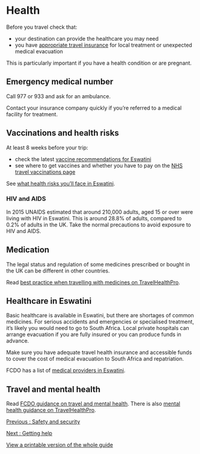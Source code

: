 # Health

Before you travel check that:

* your destination can provide the healthcare you may need
* you have [appropriate travel insurance](https://www.gov.uk/guidance/foreign-travel-insurance) for local treatment or unexpected medical evacuation

This is particularly important if you have a health condition or are pregnant.

## Emergency medical number

Call 977 or 933 and ask for an ambulance.

Contact your insurance company quickly if you’re referred to a medical facility for treatment.

## Vaccinations and health risks

At least 8 weeks before your trip:

* check the latest [vaccine recommendations for Eswatini](https://travelhealthpro.org.uk/country/214/eswatini-swaziland#Vaccine_Recommendations)
* see where to get vaccines and whether you have to pay on the [NHS travel vaccinations page](https://www.nhs.uk/conditions/travel-vaccinations/)

See [what health risks you’ll face in Eswatini](https://travelhealthpro.org.uk/country/214/eswatini-swaziland#General_Information).

### HIV and AIDS

In 2015 UNAIDS estimated that around 210,000 adults, aged 15 or over were living with HIV in Eswatini. This is around 28.8% of adults, compared to 0.2% of adults in the UK. Take the normal precautions to avoid exposure to HIV and AIDS.

## Medication

The legal status and regulation of some medicines prescribed or bought in the UK can be different in other countries.

Read [best practice when travelling with medicines on TravelHealthPro](https://travelhealthpro.org.uk/factsheet/43/medicines-abroad).

## Healthcare in Eswatini

Basic healthcare is available in Eswatini, but there are shortages of common medicines. For serious accidents and emergencies or specialised treatment, it’s likely you would need to go to South Africa. Local private hospitals can arrange evacuation if you are fully insured or you can produce funds in advance.

Make sure you have adequate travel health insurance and accessible funds to cover the cost of medical evacuation to South Africa and repatriation.

FCDO has a list of [medical providers in Eswatini](https://www.gov.uk/government/publications/eswatini-list-of-medical-facilities).

## Travel and mental health

Read [FCDO guidance on travel and mental health](https://www.gov.uk/guidance/foreign-travel-advice-for-people-with-mental-health-issues). There is also [mental health guidance on TravelHealthPro](https://travelhealthpro.org.uk/factsheet/85/travelling-with-mental-health-conditions).

[Previous
:
Safety and security](/foreign-travel-advice/eswatini/safety-and-security)

[Next
:
Getting help](/foreign-travel-advice/eswatini/getting-help)

[View a printable version of the whole guide](/foreign-travel-advice/eswatini/print)